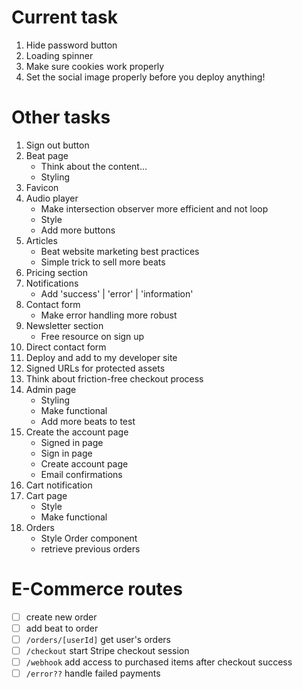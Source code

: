 # Current task

1. Hide password button
2. Loading spinner
3. Make sure cookies work properly
4. Set the social image properly before you deploy anything!

# Other tasks

1. Sign out button
2. Beat page
   - Think about the content...
   - Styling
3. Favicon
4. Audio player
   - Make intersection observer more efficient and not loop
   - Style
   - Add more buttons
5. Articles
   - Beat website marketing best practices
   - Simple trick to sell more beats
6. Pricing section
7. Notifications
   - Add 'success' | 'error' | 'information'
8. Contact form
   - Make error handling more robust
9. Newsletter section
   - Free resource on sign up
10. Direct contact form
11. Deploy and add to my developer site
12. Signed URLs for protected assets
13. Think about friction-free checkout process
14. Admin page
    - Styling
    - Make functional
    - Add more beats to test
15. Create the account page
    - Signed in page
    - Sign in page
    - Create account page
    - Email confirmations
16. Cart notification
17. Cart page
    - Style
    - Make functional
18. Orders
    - Style Order component
    - retrieve previous orders

# E-Commerce routes

- [ ] create new order
- [ ] add beat to order
- [ ] `/orders/[userId]` get user's orders
- [ ] `/checkout` start Stripe checkout session
- [ ] `/webhook` add access to purchased items after checkout success
- [ ] `/error??` handle failed payments
